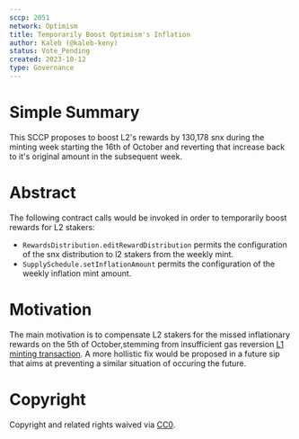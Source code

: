 ```yaml
---
sccp: 2051
network: Optimism
title: Temporarily Boost Optimism's Inflation
author: Kaleb (@kaleb-keny)
status: Vote_Pending
created: 2023-10-12
type: Governance
---
```


# Simple Summary

This SCCP proposes to boost L2's rewards by 130,178 snx during the minting week starting the 16th of October and reverting that increase back to it's original amount in the subsequent week.

# Abstract

The following contract calls would be invoked in order to temporarily boost rewards for L2 stakers:
- `RewardsDistribution.editRewardDistribution` permits the configuration of the snx distribution to l2 stakers from the weekly mint.
- `SupplySchedule.setInflationAmount` permits the configuration of the weekly inflation mint amount.

# Motivation

The main motivation is to compensate L2 stakers for the missed inflationary rewards on the 5th of October,stemming from insufficient gas reversion [L1 minting transaction](https://etherscan.io/tx/0x9db69f2f9d9782e003eae79da083088355d2729a123e3897bf5a3f1a46072832). A more hollistic fix would be proposed in a future sip that aims at preventing a similar situation of occuring the future.  

# Copyright

Copyright and related rights waived via [CC0](https://creativecommons.org/publicdomain/zero/1.0/).